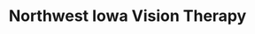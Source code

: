 ---
title: "Northwest Iowa Vision Therapy"
url: /hartley/northwest-iowa-vision-therapy/
shop: optician
---